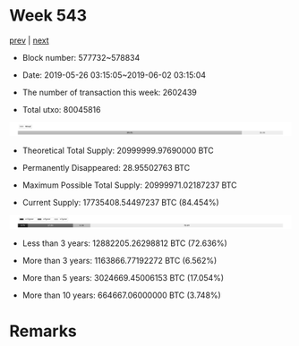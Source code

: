 # Week 543

[prev](week0542.md) | [next](week0544.md)

- Block number: 577732~578834

- Date: 2019-05-26 03:15:05~2019-06-02 03:15:04

- The number of transaction this week: 2602439

- Total utxo: 80045816

![](../images/mined_week0543.png)

- Theoretical Total Supply: 20999999.97690000 BTC

- Permanently Disappeared: 28.95502763 BTC

- Maximum Possible Total Supply: 20999971.02187237 BTC

- Current Supply: 17735408.54497237 BTC (84.454%)

![](../images/year_week0543.png)


- Less than 3 years: 12882205.26298812 BTC (72.636%)

- More than 3 years: 1163866.77192272 BTC (6.562%)

- More than 5 years: 3024669.45006153 BTC (17.054%)

- More than 10 years: 664667.06000000 BTC (3.748%)

# Remarks

